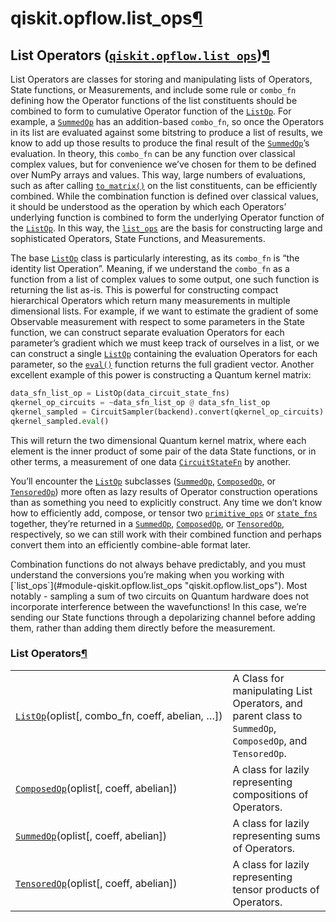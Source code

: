 <span id="qiskit-opflow-list-ops" />

# qiskit.opflow\.list\_ops[¶](#module-qiskit.opflow.list_ops "Permalink to this headline")

## List Operators ([`qiskit.opflow.list_ops`](#module-qiskit.opflow.list_ops "qiskit.opflow.list_ops"))[¶](#list-operators-qiskit-opflow-list-ops "Permalink to this headline")

List Operators are classes for storing and manipulating lists of Operators, State functions, or Measurements, and include some rule or `combo_fn` defining how the Operator functions of the list constituents should be combined to form to cumulative Operator function of the [`ListOp`](qiskit.opflow.list_ops.ListOp#qiskit.opflow.list_ops.ListOp "qiskit.opflow.list_ops.ListOp"). For example, a [`SummedOp`](qiskit.opflow.list_ops.SummedOp#qiskit.opflow.list_ops.SummedOp "qiskit.opflow.list_ops.SummedOp") has an addition-based `combo_fn`, so once the Operators in its list are evaluated against some bitstring to produce a list of results, we know to add up those results to produce the final result of the [`SummedOp`](qiskit.opflow.list_ops.SummedOp#qiskit.opflow.list_ops.SummedOp "qiskit.opflow.list_ops.SummedOp")’s evaluation. In theory, this `combo_fn` can be any function over classical complex values, but for convenience we’ve chosen for them to be defined over NumPy arrays and values. This way, large numbers of evaluations, such as after calling [`to_matrix()`](qiskit.opflow.list_ops.ListOp.to_matrix#qiskit.opflow.list_ops.ListOp.to_matrix "qiskit.opflow.list_ops.ListOp.to_matrix") on the list constituents, can be efficiently combined. While the combination function is defined over classical values, it should be understood as the operation by which each Operators’ underlying function is combined to form the underlying Operator function of the [`ListOp`](qiskit.opflow.list_ops.ListOp#qiskit.opflow.list_ops.ListOp "qiskit.opflow.list_ops.ListOp"). In this way, the [`list_ops`](#module-qiskit.opflow.list_ops "qiskit.opflow.list_ops") are the basis for constructing large and sophisticated Operators, State Functions, and Measurements.

The base [`ListOp`](qiskit.opflow.list_ops.ListOp#qiskit.opflow.list_ops.ListOp "qiskit.opflow.list_ops.ListOp") class is particularly interesting, as its `combo_fn` is “the identity list Operation”. Meaning, if we understand the `combo_fn` as a function from a list of complex values to some output, one such function is returning the list as-is. This is powerful for constructing compact hierarchical Operators which return many measurements in multiple dimensional lists. For example, if we want to estimate the gradient of some Observable measurement with respect to some parameters in the State function, we can construct separate evaluation Operators for each parameter’s gradient which we must keep track of ourselves in a list, or we can construct a single [`ListOp`](qiskit.opflow.list_ops.ListOp#qiskit.opflow.list_ops.ListOp "qiskit.opflow.list_ops.ListOp") containing the evaluation Operators for each parameter, so the [`eval()`](qiskit.opflow.list_ops.ListOp.eval#qiskit.opflow.list_ops.ListOp.eval "qiskit.opflow.list_ops.ListOp.eval") function returns the full gradient vector. Another excellent example of this power is constructing a Quantum kernel matrix:

```python
data_sfn_list_op = ListOp(data_circuit_state_fns)
qkernel_op_circuits = ~data_sfn_list_op @ data_sfn_list_op
qkernel_sampled = CircuitSampler(backend).convert(qkernel_op_circuits)
qkernel_sampled.eval()
```

This will return the two dimensional Quantum kernel matrix, where each element is the inner product of some pair of the data State functions, or in other terms, a measurement of one data [`CircuitStateFn`](qiskit.opflow.state_fns.CircuitStateFn#qiskit.opflow.state_fns.CircuitStateFn "qiskit.opflow.state_fns.CircuitStateFn") by another.

You’ll encounter the [`ListOp`](qiskit.opflow.list_ops.ListOp#qiskit.opflow.list_ops.ListOp "qiskit.opflow.list_ops.ListOp") subclasses ([`SummedOp`](qiskit.opflow.list_ops.SummedOp#qiskit.opflow.list_ops.SummedOp "qiskit.opflow.list_ops.SummedOp"), [`ComposedOp`](qiskit.opflow.list_ops.ComposedOp#qiskit.opflow.list_ops.ComposedOp "qiskit.opflow.list_ops.ComposedOp"), or [`TensoredOp`](qiskit.opflow.list_ops.TensoredOp#qiskit.opflow.list_ops.TensoredOp "qiskit.opflow.list_ops.TensoredOp")) more often as lazy results of Operator construction operations than as something you need to explicitly construct. Any time we don’t know how to efficiently add, compose, or tensor two [`primitive_ops`](qiskit.opflow.primitive_ops#module-qiskit.opflow.primitive_ops "qiskit.opflow.primitive_ops") or [`state_fns`](qiskit.opflow.state_fns#module-qiskit.opflow.state_fns "qiskit.opflow.state_fns") together, they’re returned in a [`SummedOp`](qiskit.opflow.list_ops.SummedOp#qiskit.opflow.list_ops.SummedOp "qiskit.opflow.list_ops.SummedOp"), [`ComposedOp`](qiskit.opflow.list_ops.ComposedOp#qiskit.opflow.list_ops.ComposedOp "qiskit.opflow.list_ops.ComposedOp"), or [`TensoredOp`](qiskit.opflow.list_ops.TensoredOp#qiskit.opflow.list_ops.TensoredOp "qiskit.opflow.list_ops.TensoredOp"), respectively, so we can still work with their combined function and perhaps convert them into an efficiently combine-able format later.

<Admonition title="Note" type="note">
  Combination functions do not always behave predictably, and you must understand the conversions you’re making when you working with [`list_ops`](#module-qiskit.opflow.list_ops "qiskit.opflow.list_ops"). Most notably - sampling a sum of two circuits on Quantum hardware does not incorporate interference between the wavefunctions! In this case, we’re sending our State functions through a depolarizing channel before adding them, rather than adding them directly before the measurement.
</Admonition>

### List Operators[¶](#list-operators "Permalink to this headline")

|                                                                                                                                                    |                                                                                                          |
| -------------------------------------------------------------------------------------------------------------------------------------------------- | -------------------------------------------------------------------------------------------------------- |
| [`ListOp`](qiskit.opflow.list_ops.ListOp#qiskit.opflow.list_ops.ListOp "qiskit.opflow.list_ops.ListOp")(oplist\[, combo\_fn, coeff, abelian, …])   | A Class for manipulating List Operators, and parent class to `SummedOp`, `ComposedOp`, and `TensoredOp`. |
| [`ComposedOp`](qiskit.opflow.list_ops.ComposedOp#qiskit.opflow.list_ops.ComposedOp "qiskit.opflow.list_ops.ComposedOp")(oplist\[, coeff, abelian]) | A class for lazily representing compositions of Operators.                                               |
| [`SummedOp`](qiskit.opflow.list_ops.SummedOp#qiskit.opflow.list_ops.SummedOp "qiskit.opflow.list_ops.SummedOp")(oplist\[, coeff, abelian])         | A class for lazily representing sums of Operators.                                                       |
| [`TensoredOp`](qiskit.opflow.list_ops.TensoredOp#qiskit.opflow.list_ops.TensoredOp "qiskit.opflow.list_ops.TensoredOp")(oplist\[, coeff, abelian]) | A class for lazily representing tensor products of Operators.                                            |
